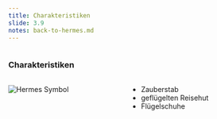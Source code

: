 ```yaml
---
title: Charakteristiken
slide: 3.9
notes: back-to-hermes.md
---
```


<!-- .mod: class="columns display-flex-important is-multiline is-mobile" style="display: flex;" -->

<div class="column is-full">

### Charakteristiken

</div>

<div class="columns column is-full is-mobile">

<div class="column is-half">

![Hermes Symbol](https://fs.noim.io/school/hermes/Hermes-Symbol2.png)

</div>

<div class="column is-half" style="text-align: left;">

-   Zauberstab <!-- .mod: class="fragment" -->
-   geflügelten Reisehut <!-- .mod: class="fragment" -->
-   Flügelschuhe <!-- .mod: class="fragment" -->

</div>

</div>
